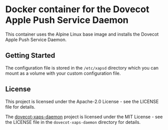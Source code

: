 # Docker container for the Dovecot Apple Push Service Daemon

This container uses the Alpine Linux base image and installs the Dovecot Apple Push Service Daemon.

## Getting Started

The configuration file is stored in the `/etc/xapsd` directory which you can mount as a volume with your
custom configuration file.

## License

This project is licensed under the Apache-2.0 License - see the LICENSE file for details.

The [dovecot-xaps-daemon](https://github.com/freswa/dovecot-xaps-daemon) project is licensed under the MIT License - see the LICENSE file in the `dovecot-xaps-daemon` directory for details.
